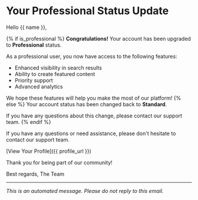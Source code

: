 # Your Professional Status Update

Hello {{ name }},

{% if is_professional %}
**Congratulations!** Your account has been upgraded to **Professional** status.

As a professional user, you now have access to the following features:

* Enhanced visibility in search results
* Ability to create featured content
* Priority support
* Advanced analytics

We hope these features will help you make the most of our platform!
{% else %}
Your account status has been changed back to **Standard**.

If you have any questions about this change, please contact our support team.
{% endif %}

If you have any questions or need assistance, please don't hesitate to contact our support team.

[View Your Profile]({{ profile_url }})

Thank you for being part of our community!

Best regards,
The Team

---

*This is an automated message. Please do not reply to this email.*
